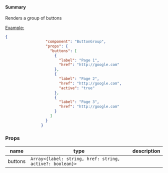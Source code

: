 #### Summary

Renders a group of buttons

<u>Example:</u>

```JSON
{
                  "component": "ButtonGroup",
                  "props": {
                    "buttons": [
                      {
                        "label": "Page 1",
                        "href": "http://google.com"
                      },
                      {
                        "label": "Page 2",
                        "href": "http://google.com",
                        "active": "true"
                      },
                      {
                        "label": "Page 3",
                        "href": "http://google.com"
                      }
                    ]
                  }
                }
```

### Props

| name    | type                                                     | description |
| ------- | -------------------------------------------------------- | ----------- |
| buttons | `Array<{label: string, href: string, active?: boolean}>` |             |
